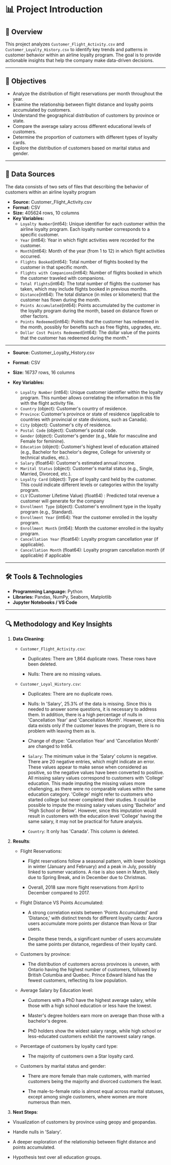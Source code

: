  # 📊 Project Introduction

## 📌 Overview

This project analyzes `Customer_Flight_Activity.csv` and `Customer_Loyalty_History.csv` to identify key trends and patterns in customer behavior within an airline loyalty program. The goal is to provide actionable insights that help the company make data-driven decisions.  

---

## 🎯 Objectives

- Analyze the distribution of flight reservations per month throughout the year.  
- Examine the relationship between flight distance and loyalty points accumulated by customers.  
- Understand the geographical distribution of customers by province or state.  
- Compare the average salary across different educational levels of customers.  
- Determine the proportion of customers with different types of loyalty cards.  
- Explore the distribution of customers based on marital status and gender.  

---

## 📂 Data Sources
The data consists of two sets of files that describing the behavior of customers within an airline loyalty program

- **Source:** Customer_Flight_Activity.csv
- **Format:** CSV 
- **Size:** 405624 rows, 10 columns
- **Key Variables:**
  - `Loyalty Number`(int64): Unique identifier for each customer within the airline loyalty program. Each loyalty number corresponds to a specific customer.
  - `Year` (int64): Year in which flight activities were recorded for the customer.
  - `Month`(int64): Month of the year (from 1 to 12) in which flight activities occurred.
  - `Flights Booked`(int64): Total number of flights booked by the customer in that specific month.
  - `Flights with Companions`(int64): Number of flights booked in which the customer traveled with companions.
  - `Total Flights`(int64): The total number of flights the customer has taken, which may include flights booked in previous months.
  - `Distance`(int64): The total distance (in miles or kilometers) that the customer has flown during the month.
  - `Points Accumulated`(int64): Points accumulated by the customer in the loyalty program during the month, based on distance flown or other factors.
  - `Points Redeemed`(int64): Points that the customer has redeemed in the month, possibly for benefits such as free flights, upgrades, etc.
  - `Dollar Cost Points Redeemed`(int64): The dollar value of the points that the customer has redeemed during the month."

---

- **Source:** Customer_Loyalty_History.csv
- **Format:** CSV 
- **Size:** 16737 rows, 16 columns
- **Key Variables:**

  - `Loyalty Number` (int64): Unique customer identifier within the loyalty program. This number allows correlating the information in this file with the flight activity file.
  - `Country` (object): Customer's country of residence.
  - `Province`: Customer's province or state of residence (applicable to countries with provincial or state divisions, such as Canada).
  - `City` (object): Customer's city of residence.
  - `Postal Code` (object): Customer's postal code.
  - `Gender` (object): Customer's gender (e.g., Male for masculine and Female for feminine).
  - `Education` (object): Customer's highest level of education attained (e.g., Bachelor for bachelor's degree, College for university or technical studies, etc.).
  - `Salary` (float64): Customer's estimated annual income.
  - `Marital Status` (object): Customer's marital status (e.g., Single, Married, Divorced, etc.).
  - `Loyalty Card` (object): Type of loyalty card held by the customer. This could indicate different levels or categories within the loyalty program.
  - `CLV` (Customer Lifetime Value) (float64) : Predicted total revenue a customer will generate for the company
  - `Enrollment Type` (object): Customer's enrollment type in the loyalty program (e.g., Standard).
  - `Enrollment Year` (int64): Year the customer enrolled in the loyalty program.
  - `Enrollment Month` (int64): Month the customer enrolled in the loyalty program.
  - `Cancellation Year` (float64): Loyalty program cancellation year (if applicable).
  - `Cancellation Month` (float64): Loyalty program cancellation month (if applicable) if applicable

---

## 🛠️ Tools & Technologies

- **Programming Language:** Python
- **Libraries:** Pandas, NumPy, Seaborn, Matplotlib
- **Jupyter Notebooks / VS Code**

---

## 🔍 Methodology and Key Insights

1. **Data Cleaning**: 
    - `Customer_Flight_Activity.csv`: 

      - Duplicates: There are 1,864 duplicate rows. These rows have been deleted.

      - Nulls: There are no missing values. 

    - `Customer_Loyal_History.csv`:

      - Duplicates: There are no duplicate rows. 

      - Nulls:  In 'Salary', 25.3% of the data is missing. Since this is needed to answer some questions, it is necessary to address them. In addition, there is a high percentage of nulls in 'Cancellation Year' and 'Cancellation Month'. However, since this data exists only if the customer leaves the program, there is no problem with leaving them as is. 

      - Change of dtype: 'Cancellation Year' and 'Cancellation Month' are changed to Int64.

      - `Salary`: The minimum value in the 'Salary' column is negative. There are 20 negative entries, which might indicate an error. These values appear to make sense when considered as positive, so the negative values have been converted to positive. All missing salary values correspond to customers with 'College' education. This made imputing the missing values more challenging, as there were no comparable values within the same education category. 'College' might refer to customers who started college but never completed their studies. It could be possible to impute the missing salary values using 'Bachelor' and 'High School or Below'. However, since this imputation would result in customers with the education level 'College' having the same salary, it may not be practical for future analysis.

      - `Country`: It only has 'Canada'. This column is deleted.  

2. **Results**: 

    - Flight Reservations: 

      - Flight reservations follow a seasonal pattern, with lower bookings in winter (January and February) and a peak in July, possibly linked to summer vacations. A rise is also seen in March, likely due to Spring Break, and in December due to Christmas.

      - Overall, 2018 saw more flight reservations from April to December compared to 2017.

    - Flight Distance VS Points Accumulated: 

      - A strong correlation exists between 'Points Accumulated' and 'Distance,' with distinct trends for different loyalty cards: Aurora users accumulate more points per distance than Nova or Star users.

      - Despite these trends, a significant number of users accumulate the same points per distance, regardless of their loyalty card.

    - Customers by province:

      - The distribution of customers across provinces is uneven, with Ontario having the highest number of customers, followed by British Columbia and Quebec. Prince Edward Island has the fewest customers, reflecting its low population.

    - Average Salary by Education level: 

      - Customers with a PhD have the highest average salary, while those with a high school education or less have the lowest.

      - Master's degree holders earn more on average than those with a bachelor's degree.

      - PhD holders show the widest salary range, while high school or less-educated customers exhibit the narrowest salary range.

    - Percentage of customers by loyalty card type:

      - The majority of customers own a Star loyalty card.

    - Customers by marital status and gender: 

      - There are more female than male customers, with married customers being the majority and divorced customers the least.

      - The male-to-female ratio is almost equal across marital statuses, except among single customers, where women are more numerous than men.
3. **Next Steps**: 

  - Visualization of customers by province using geopy and geopandas.

  - Handle nulls in 'Salary'.

  - A deeper exploration of the relationship between flight distance and points accumulated.

  - Hypothesis test over all education groups.

